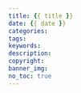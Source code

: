 ```yaml
---
title: {{ title }}
date: {{ date }}
categories:
tags:
keywords:
description:
copyright:
banner_img:
no_toc: true
---
```

<script type="text/javascript" src="/js/src/bai.js"></script>
